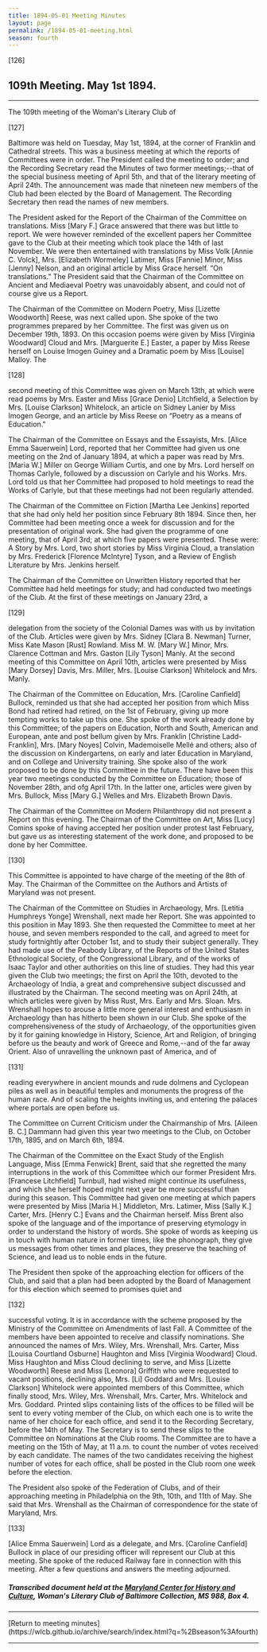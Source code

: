 ```yaml
---
title: 1894-05-01 Meeting Minutes
layout: page
permalink: /1894-05-01-meeting.html
season: fourth
---
```


<style>
    #maincontent{
        font-size:1.4em;
    }
</style>
[126]

## 109th Meeting. May 1st 1894.
<hr>

The 109th meeting of the Woman's Literary Club of

[127]

Baltimore was held on Tuesday, May 1st, 1894, at the corner of Franklin and Cathedral streets. This was a business meeting at which the reports of Committees were in order. The President called the meeting to order; and the Recording Secretary read the Minutes of two former meetings;--that of the special business meeting of April 5th, and that of the literary meeting of April 24th. The announcement was made that nineteen new members of the Club had been elected by the Board of Management. The Recording Secretary then read the names of new members.

The President asked for the Report of the Chairman of the Committee on translations. Miss [Mary F.] Grace answered that there was but little to report. We were however reminded of the excellent papers her Committee gave to the Club at their meeting which took place the 14th of last November. We were then entertained with translations by Miss Volk [Annie C. Volck], Mrs. [Elizabeth Wormeley] Latimer, Miss [Fannie] Minor, Miss [Jenny] Nelson, and an original article by Miss Grace herself. “On translations.” The President said that the Chairman of the Committee on Ancient and Mediaeval Poetry was unavoidably absent, and could not of course give us a Report.

The Chairman of the Committee on Modern Poetry, Miss [Lizette Woodworth] Reese, was next called upon. She spoke of the two programmes prepared by her Committee. The first was given us on December 19th, 1893. On this occasion poems were given by Miss [Virginia Woodward] Cloud and Mrs. [Marguerite E.] Easter, a paper by Miss Reese herself on Louise Imogen Guiney and a Dramatic poem by Miss [Louise] Malloy. The

[128]

second meeting of this Committee was given on March 13th, at which were read poems by Mrs. Easter and Miss [Grace Denio] Litchfield, a Selection by Mrs. [Louise Clarkson] Whitelock, an article on Sidney Lanier by Miss Imogen George, and an article by Miss Reese on “Poetry as a means of Education."

The Chairman of the Committee on Essays and the Essayists, Mrs. [Alice Emma Sauerwein] Lord, reported that her Committee had given us one meeting on the 2nd of January 1894, at which a paper was read by Mrs. [Maria W.] Miller on George William Curtis, and one by Mrs. Lord herself on Thomas Carlyle, followed by a discussion on Carlyle and his Works. Mrs. Lord told us that her Committee had proposed to hold meetings to read the Works of Carlyle, but that these meetings had not been regularly attended.

The Chairman of the Committee on Fiction [Martha Lee Jenkins] reported that she had only held her position since February 8th 1894. Since then, her Committee had been meeting once a week for discussion and for the presentation of original work. She had given the programme of one meeting, that of April 3rd; at which five papers were presented. These were: A Story by Mrs. Lord, two short stories by Miss Virginia Cloud, a translation by Mrs. Frederick [Florence McIntyre] Tyson, and a Review of English Literature by Mrs. Jenkins herself.

The Chairman of the Committee on Unwritten History reported that her Committee had held meetings for study; and had conducted two meetings of the Club. At the first of these meetings on January 23rd, a

[129]

delegation from the society of the Colonial Dames was with us by invitation of the Club. Articles were given by Mrs. Sidney [Clara B. Newman] Turner, Miss Kate Mason [Rust] Rowland. Miss M. W. [Mary W.] Minor, Mrs. Clarence Cottman and Mrs. Gaston [Lily Tyson] Manly. At the second meeting of this Committee on April 10th, articles were presented by Miss [Mary Dorsey] Davis, Mrs. Miller, Mrs. [Louise Clarkson] Whitelock and Mrs. Manly.

The Chairman of the Committee on Education, Mrs. [Caroline Canfield] Bullock, reminded us that she had accepted her position from which Miss Bond had retired had retired, on the 1st of February, giving up more tempting works to take up this one. She spoke of the work already done by this Committee; of the papers on Education, North and South, American and European, ante and post bellum given by Mrs. Franklin [Christine Ladd-Franklin], Mrs. [Mary Noyes] Colvin, Mademoiselle Mellé and others; also of the discussion on Kindergartens, on early and later Education in Maryland, and on College and University training. She spoke also of the work proposed to be done by this Committee in the future. There have been this year two meetings conducted by the Committee on Education; those of November 28th, and ofg April 17th. In the latter one, articles were given by Mrs. Bullock, Miss [Mary G.] Welles and Mrs. Elizabeth Brown Davis.

The Chairman of the Committee on Modern Philanthropy did not present a Report on this evening. The Chairman of the Committee on Art, Miss [Lucy] Comins spoke of having accepted her position under protest last February, but gave us as interesting statement of the work done, and proposed to be done by her Committee.

[130]

This Committee is appointed to have charge of the meeting of the 8th of May. The Chairman of the Committee on the Authors and Artists of Maryland was not present.

The Chairman of the Committee on Studies in Archaeology, Mrs. [Letitia Humphreys Yonge] Wrenshall, next made her Report. She was appointed to this position in May 1893. She then requested the Committee to meet at her house, and seven members responded to the call, and agreed to meet for study fortnightly after October 1st, and to study their subject generally. They had made use of the Peabody Library, of the Reports of the United States Ethnological Society, of the Congressional Library, and of the works of Isaac Taylor and other authorities on this line of studies. They had this year given the Club two meetings; the first on April the 10th, devoted to the Archaeology of India, a great and comprehensive subject discussed and illustrated by the Chairman. The second meeting was on April 24th, at which articles were given by Miss Rust, Mrs. Early and Mrs. Sloan. Mrs. Wrenshall hopes to arouse a little more general interest and enthusiasm in Archaeology than has hitherto been shown in our Club. She spoke of the comprehensiveness of the study of Archaeology, of the opportunities given by it for gaining knowledge in History, Science, Art and Religion, of bringing before us the beauty and work of Greece and Rome,--and of the far away Orient. Also of unravelling the unknown past of America, and of

[131]

reading everywhere in ancient mounds and rude dolmens and Cyclopean piles as well as in beautiful temples and monuments the progress of the human race. And of scaling the heights inviting us, and entering the palaces where portals are open before us.

The Committee on Current Criticism under the Chairmanship of Mrs. [Aileen B. C.] Dammann had given this year two meetings to the Club, on October 17th, 1895, and on March 6th, 1894.

The Chairman of the Committee on the Exact Study of the English Language, Miss [Emma Fenwick] Brent, said that she regretted the many interruptions in the work of this Committee which our former President Mrs. [Francese Litchfield] Turnbull, had wished might continue its usefulness, and which she herself hoped might next year be more successful than during this season. This Committee had given one meeting at which papers were presented by Miss [Maria H.] Middleton, Mrs. Latimer, Miss [Sally K.] Carter, Mrs. [Henry C.] Evans and the Chairman herself. Miss Brent also spoke of the language and of the importance of preserving etymology in order to understand the history of words. She spoke of words as keeping us in touch with human nature in former times, like the phonograph, they give us messages from other times and places, they preserve the teaching of Science, and lead us to noble ends in the future.

The President then spoke of the approaching election for officers of the Club, and said that a plan had been adopted by the Board of Management for this election which seemed to promises quiet and

[132]

successful voting. It is in accordance with the scheme proposed by the Ministry of the Committee on Amendments of last Fall. A Committee of the members have been appointed to receive and classify nominations. She announced the names of Mrs. Wiley, Mrs. Wrenshall, Mrs. Carter, Miss [Louisa Courtland Osburne] Haughton and Miss [Virginia Woodward] Cloud. Miss Haughton and Miss Cloud declining to serve, and Miss [Lizette Woodworth] Reese and Miss [Leonora] Griffith who were requested to vacant positions, declining also, Mrs. [Li] Goddard and Mrs. [Louise Clarkson] Whitelock were appointed members of this Committee, which finally stood, Mrs. Wiley, Mrs. Wrenshall, Mrs. Carter, Mrs. Whitelock and Mrs. Goddard. Printed slips containing lists of the offices to be filled will be sent to every voting member of the Club, on which each one is to write the name of her choice for each office, and send it to the Recording Secretary, before the 14th of May. The Secretary is to send these slips to the Committee on Nominations at the Club rooms. The Committee are to have a meeting on the 15th of May, at 11 a.m. to count the number of votes received by each candidate. The names of the two candidates receiving the highest number of votes for each office, shall be posted in the Club room one week before the election.

The President also spoke of the Federation of Clubs, and of their approaching meeting in Philadelphia on the 9th, 10th, and 11th of May. She said that Mrs. Wrenshall as the Chairman of correspondence for the state of Maryland, Mrs.

[133]

[Alice Emma Sauerwein] Lord as a delegate, and Mrs. [Caroline Canfield] Bullock in place of our presiding officer will represent our Club at this meeting. She spoke of the reduced Railway fare in connection with this meeting. After a few questions and answers the meeting adjourned.
##### Transcribed document held at the [Maryland Center for History and Culture](http://mdhs.org/), Woman's Literary Club of Baltimore Collection, MS 988, Box 4. 

<hr>
[Return to meeting minutes](https://wlcb.github.io/archive/search/index.html?q=%2Bseason%3Afourth)
<hr>